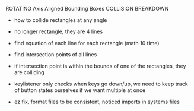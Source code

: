 
ROTATING Axis Aligned Bounding Boxes COLLISION BREAKDOWN
- how to collide rectangles at any angle
- no longer rectangle, they are 4 lines
- find equation of each line for each rectangle (math 10 time)
- find intersection points of all lines
- if intersection point is within the bounds of one of the rectangles, they are colliding 



- keylistener only checks when keys go down/up, we need to keep track of button states ourselves if we want multiple at once

- ez fix, format files to be consistent, noticed imports in systems files
